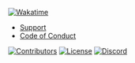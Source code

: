[![Wakatime](https://wakatime.com/badge/github/Wixonic/WixiBot.svg?style=flat)](https://wakatime.com/badge/github/Wixonic/WixiBot)

- [Support](https://github.com/Wixonic/WixiBot/blob/Default/.github/SUPPORT.md)
- [Code of Conduct](https://github.com/Wixonic/WixiBot/blob/Default/.github/CODE_OF_CONDUCT.md)

[![Contributors](https://img.shields.io/github/contributors/Wixonic/WixiBot?color=%2308F&label=Contributors)](https://github.com/Wixonic/WixiBot/blob/Default/.github/CONTRIBUTING.md)
[![License](https://img.shields.io/github/license/Wixonic/WixiBot?color=%23555&label=License)](https://github.com/Wixonic/WixiBot/blob/Default/LICENSE)
[![Discord](https://img.shields.io/discord/1020663521530351627?logo=discord&logoColor=94ABFC&label=Discord&color=7289DA)](https://go.wixonic.fr/discord)